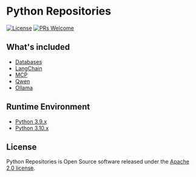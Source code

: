 # Python Repositories

[![License](https://img.shields.io/badge/license-Apache-blue.svg)](https://github.com/T5750/python-repositories/blob/master/LICENSE)
[![PRs Welcome](https://img.shields.io/badge/PRs-welcome-brightgreen.svg)](https://github.com/T5750/python-repositories/pulls)

## What's included
- [Databases](databases/databases.md)
- [LangChain](langchain/langchain.md)
- [MCP](mcp/mcp.md)
- [Qwen](qwen/qwen.md)
- [Ollama](ollama/ollama.md)

## Runtime Environment
- [Python 3.9.x](https://www.python.org/downloads/)
- [Python 3.10.x](https://www.python.org/downloads/)

## License
Python Repositories is Open Source software released under the [Apache 2.0 license](http://www.apache.org/licenses/LICENSE-2.0.html).